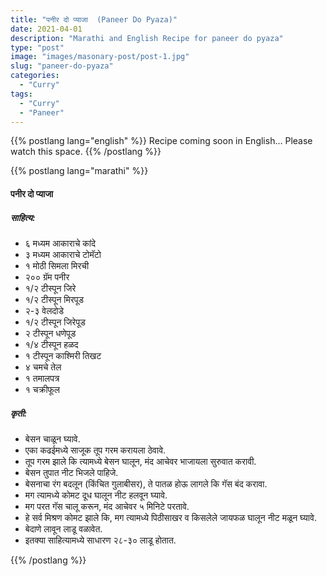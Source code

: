 ```yaml
---
title: "पनीर दो प्याजा  (Paneer Do Pyaza)"
date: 2021-04-01
description: "Marathi and English Recipe for paneer do pyaza"
type: "post"
image: "images/masonary-post/post-1.jpg"
slug: "paneer-do-pyaza"
categories: 
  - "Curry"
tags:
  - "Curry"
  - "Paneer"
---
```


{{% postlang lang="english" %}} 
 Recipe coming soon in English... Please watch this space. 
 {{% /postlang %}}


{{% postlang lang="marathi" %}}


#### पनीर दो प्याजा 


##### साहित्य:

- ६ मध्यम आकाराचे कांदे 
- ३ मध्यम आकाराचे टोमॅटो 
- १ मोठी सिमला मिरची 
- २०० ग्रॅम पनीर 
- १/२ टीस्पून जिरे 
- १/२ टीस्पून मिरपूड 
- २-३ वेलदोडे 
- १/२ टीस्पून जिरेपूड 
- २ टीस्पून धणेपूड
- १/४ टीस्पून हळद 
- १ टीस्पून काश्मिरी तिखट 
- ४ चमचे तेल 
- १ तमालपत्र 
- १ चक्रीफूल 


##### कृती: 


- बेसन चाळून घ्यावे. 
- एका कढईमध्ये साजूक तूप गरम करायला ठेवावे. 
- तूप गरम झाले कि त्यामध्ये बेसन घालून, मंद आचेवर भाजायला सुरुवात करावी. 
- बेसन तुपात नीट भिजले पाहिजे. 
- बेसनाचा रंग बदलून (किंचित गुलाबीसर), ते पातळ होऊ लागले कि गॅस बंद करावा. 
- मग त्यामध्ये कोमट दूध घालून नीट हलवून घ्यावे. 
- मग परत गॅस चालू करून, मंद आचेवर ५ मिनिटे परतावे.
- हे सर्व मिश्रण कोमट झाले कि, मग त्यामध्ये पिठीसाखर व किसलेले जायफळ घालून नीट मळून घ्यावे. 
- बेदाणे लावून लाडू वळावेत. 
- इतक्या साहित्यामध्ये साधारण २८-३० लाडू होतात.   


 {{% /postlang %}}
